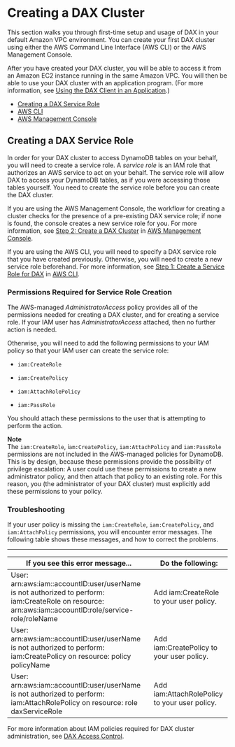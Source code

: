 # Creating a DAX Cluster<a name="DAX.create-cluster"></a>

This section walks you through first\-time setup and usage of DAX in your default Amazon VPC environment\. You can create your first DAX cluster using either the AWS Command Line Interface \(AWS CLI\) or the AWS Management Console\.

After you have created your DAX cluster, you will be able to access it from an Amazon EC2 instance running in the same Amazon VPC\. You will then be able to use your DAX cluster with an application program\. \(For more information, see [Using the DAX Client in an Application](DAX.client.md)\.\)


+ [Creating a DAX Service Role](#DAX.create-cluster.iam-permissions)
+ [AWS CLI](DAX.create-cluster.cli.md)
+ [AWS Management Console](DAX.create-cluster.console.md)

## Creating a DAX Service Role<a name="DAX.create-cluster.iam-permissions"></a>

In order for your DAX cluster to access DynamoDB tables on your behalf, you will need to create a service role\. A *service role* is an IAM role that authorizes an AWS service to act on your behalf\. The service role will allow DAX to access your DynamoDB tables, as if you were accessing those tables yourself\. You need to create the service role before you can create the DAX cluster\.

If you are using the AWS Management Console, the workflow for creating a cluster checks for the presence of a pre\-existing DAX service role; if none is found, the console creates a new service role for you\. For more information, see [Step 2: Create a DAX Cluster](DAX.create-cluster.console.create-cluster.md) in [AWS Management Console](DAX.create-cluster.console.md)\.

If you are using the AWS CLI, you will need to specify a DAX service role that you have created previously\. Otherwise, you will need to create a new service role beforehand\. For more information, see [Step 1: Create a Service Role for DAX](DAX.create-cluster.cli.create-service-role.md) in [AWS CLI](DAX.create-cluster.cli.md)\.

### Permissions Required for Service Role Creation<a name="DAX.create-cluster.iam-permissions.required"></a>

The AWS\-managed *AdministratorAccess* policy provides all of the permissions needed for creating a DAX cluster, and for creating a service role\. If your IAM user has *AdministratorAccess* attached, then no further action is needed\. 

Otherwise, you will need to add the following permissions to your IAM policy so that your IAM user can create the service role:

+ `iam:CreateRole`

+ `iam:CreatePolicy`

+ `iam:AttachRolePolicy`

+ `iam:PassRole`

You should attach these permissions to the user that is attempting to perform the action\.

**Note**  
The `iam:CreateRole`, i`am:CreatePolicy`, `iam:AttachPolicy` and `iam:PassRole` permissions are not included in the AWS\-managed policies for DynamoDB\. This is by design, because these permissions provide the possibility of privilege escalation: A user could use these permissions to create a new administrator policy, and then attach that policy to an existing role\. For this reason, you \(the administrator of your DAX cluster\) must explicitly add these permissions to your policy\. 

### Troubleshooting<a name="DAX.create-cluster.iam-permissions.troubleshooting"></a>

If your user policy is missing the `iam:CreateRole`, `iam:CreatePolicy`, and `iam:AttachPolicy` permissions, you will encounter error messages\. The following table shows these messages, and how to correct the problems\.


****  

| If you see this error message\.\.\. | Do the following: | 
| --- | --- | 
| User: arn:aws:iam::accountID:user/userName is not authorized to perform: iam:CreateRole on resource: arn:aws:iam::accountID:role/service\-role/roleName  | Add iam:CreateRole to your user policy\. | 
| User: arn:aws:iam::accountID:user/userName is not authorized to perform: iam:CreatePolicy on resource: policy policyName |  Add iam:CreatePolicy to your user policy\. | 
| User: arn:aws:iam::accountID:user/userName is not authorized to perform: iam:AttachRolePolicy on resource: role daxServiceRole | Add iam:AttachRolePolicy to your user policy\. | 

For more information about IAM policies required for DAX cluster administration, see [DAX Access Control](DAX.access-control.md)\.